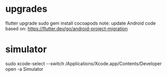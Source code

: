 # upgrades
flutter upgrade
sudo gem install cocoapods
note: update Android code based on: https://flutter.dev/go/android-project-migration

# simulator
sudo xcode-select --switch /Applications/Xcode.app/Contents/Developer
open -a Simulator